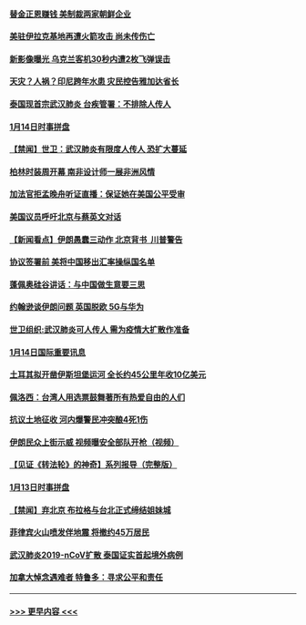 #### [替金正恩赚钱 美制裁两家朝鲜企业](../pages/prog202/a102753078.md?t=01151302) 
#### [美驻伊拉克基地再遭火箭攻击 尚未传伤亡](../pages/prog202/a102753044.md?t=01151302) 
#### [新影像曝光 乌克兰客机30秒内遭2枚飞弹误击](../pages/prog202/a102753004.md?t=01151302) 
#### [天灾？人祸？印尼跨年水患 灾民控告雅加达省长](../pages/prog202/a102752476.md?t=01151302) 
#### [泰国现首宗武汉肺炎 台疾管署：不排除人传人](../pages/prog202/a102752674.md?t=01151302) 
#### [1月14日时事拼盘](../pages/prog202/a102752904.md?t=01151302) 
#### [【禁闻】世卫：武汉肺炎有限度人传人 恐扩大蔓延](../pages/prog202/a102752861.md?t=01151302) 
#### [柏林时装周开幕 南非设计师一展非洲风情](../pages/prog202/a102752880.md?t=01151302) 
#### [加法官拒孟晚舟听证直播：保证她在美国公平受审](../pages/prog202/a102752748.md?t=01151302) 
#### [美国议员呼吁北京与蔡英文对话](../pages/prog202/a102752778.md?t=01151302) 
#### [【新闻看点】伊朗愚蠢三动作 北京背书  川普警告](../pages/prog202/a102752759.md?t=01151302) 
#### [协议签署前 美将中国移出汇率操纵国名单](../pages/prog202/a102752726.md?t=01151302) 
#### [蓬佩奥硅谷讲话：与中国做生意要三思](../pages/prog202/a102752706.md?t=01151302) 
#### [约翰逊谈伊朗问题 英国脱欧 5G与华为](../pages/prog202/a102752704.md?t=01151302) 
#### [世卫组织:武汉肺炎可人传人 需为疫情大扩散作准备](../pages/prog202/a102752678.md?t=01151302) 
#### [1月14日国际重要讯息](../pages/prog202/a102752569.md?t=01151302) 
#### [土耳其拟开凿伊斯坦堡运河 全长约45公里年收10亿美元](../pages/prog202/a102752431.md?t=01151302) 
#### [佩洛西：台湾人用选票鼓舞著所有热爱自由的人们](../pages/prog202/a102751526.md?t=01151302) 
#### [抗议土地征收 河内爆警民冲突酿4死1伤](../pages/prog202/a102752387.md?t=01151302) 
#### [伊朗民众上街示威 视频曝安全部队开枪（视频）](../pages/prog202/a102752008.md?t=01151302) 
#### [【见证《转法轮》的神奇】系列报导（完整版）](../pages/prog202/a102752187.md?t=01151302) 
#### [1月13日时事拼盘](../pages/prog202/a102752116.md?t=01151302) 
#### [【禁闻】弃北京 布拉格与台北正式缔结姐妹城](../pages/prog202/a102752091.md?t=01151302) 
#### [菲律宾火山喷发伴地震 将撤约45万居民](../pages/prog202/a102751967.md?t=01151302) 
#### [武汉肺炎2019-nCoV扩散 泰国证实首起境外病例](../pages/prog202/a102751985.md?t=01151302) 
#### [加拿大悼念遇难者 特鲁多：寻求公平和责任](../pages/prog202/a102751959.md?t=01151302) 

----
#### [ >>> 更早内容 <<< ](../indexes/prog202-earlier.md)
